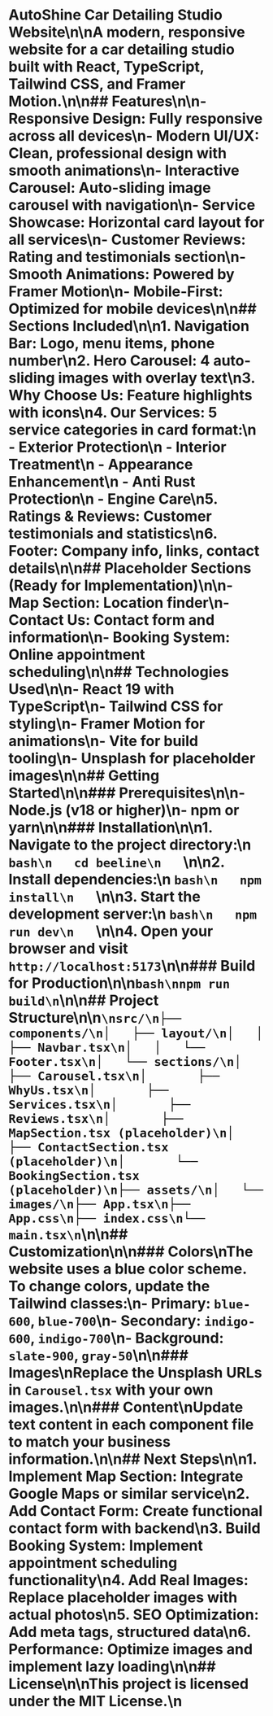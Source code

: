# AutoShine Car Detailing Studio Website\n\nA modern, responsive website for a car detailing studio built with React, TypeScript, Tailwind CSS, and Framer Motion.\n\n## Features\n\n- **Responsive Design**: Fully responsive across all devices\n- **Modern UI/UX**: Clean, professional design with smooth animations\n- **Interactive Carousel**: Auto-sliding image carousel with navigation\n- **Service Showcase**: Horizontal card layout for all services\n- **Customer Reviews**: Rating and testimonials section\n- **Smooth Animations**: Powered by Framer Motion\n- **Mobile-First**: Optimized for mobile devices\n\n## Sections Included\n\n1. **Navigation Bar**: Logo, menu items, phone number\n2. **Hero Carousel**: 4 auto-sliding images with overlay text\n3. **Why Choose Us**: Feature highlights with icons\n4. **Our Services**: 5 service categories in card format:\n   - Exterior Protection\n   - Interior Treatment\n   - Appearance Enhancement\n   - Anti Rust Protection\n   - Engine Care\n5. **Ratings & Reviews**: Customer testimonials and statistics\n6. **Footer**: Company info, links, contact details\n\n## Placeholder Sections (Ready for Implementation)\n\n- **Map Section**: Location finder\n- **Contact Us**: Contact form and information\n- **Booking System**: Online appointment scheduling\n\n## Technologies Used\n\n- **React 19** with TypeScript\n- **Tailwind CSS** for styling\n- **Framer Motion** for animations\n- **Vite** for build tooling\n- **Unsplash** for placeholder images\n\n## Getting Started\n\n### Prerequisites\n\n- Node.js (v18 or higher)\n- npm or yarn\n\n### Installation\n\n1. Navigate to the project directory:\n   ```bash\n   cd beeline\n   ```\n\n2. Install dependencies:\n   ```bash\n   npm install\n   ```\n\n3. Start the development server:\n   ```bash\n   npm run dev\n   ```\n\n4. Open your browser and visit `http://localhost:5173`\n\n### Build for Production\n\n```bash\nnpm run build\n```\n\n## Project Structure\n\n```\nsrc/\n├── components/\n│   ├── layout/\n│   │   ├── Navbar.tsx\n│   │   └── Footer.tsx\n│   └── sections/\n│       ├── Carousel.tsx\n│       ├── WhyUs.tsx\n│       ├── Services.tsx\n│       ├── Reviews.tsx\n│       ├── MapSection.tsx (placeholder)\n│       ├── ContactSection.tsx (placeholder)\n│       └── BookingSection.tsx (placeholder)\n├── assets/\n│   └── images/\n├── App.tsx\n├── App.css\n├── index.css\n└── main.tsx\n```\n\n## Customization\n\n### Colors\nThe website uses a blue color scheme. To change colors, update the Tailwind classes:\n- Primary: `blue-600`, `blue-700`\n- Secondary: `indigo-600`, `indigo-700`\n- Background: `slate-900`, `gray-50`\n\n### Images\nReplace the Unsplash URLs in `Carousel.tsx` with your own images.\n\n### Content\nUpdate text content in each component file to match your business information.\n\n## Next Steps\n\n1. **Implement Map Section**: Integrate Google Maps or similar service\n2. **Add Contact Form**: Create functional contact form with backend\n3. **Build Booking System**: Implement appointment scheduling functionality\n4. **Add Real Images**: Replace placeholder images with actual photos\n5. **SEO Optimization**: Add meta tags, structured data\n6. **Performance**: Optimize images and implement lazy loading\n\n## License\n\nThis project is licensed under the MIT License.\n